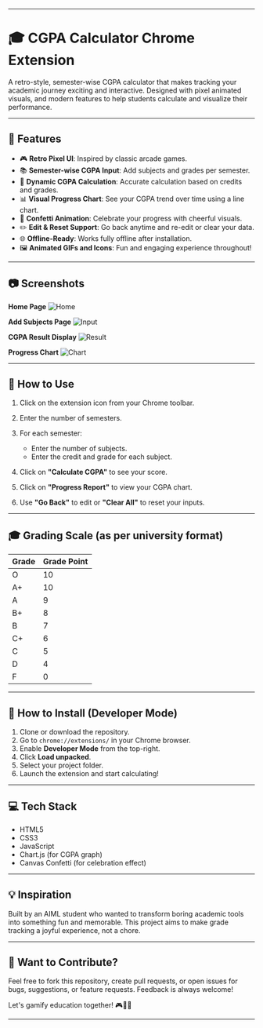 
---

# 🎓 CGPA Calculator Chrome Extension

A retro-style, semester-wise CGPA calculator that makes tracking your academic journey exciting and interactive. Designed with pixel animated visuals, and modern features to help students calculate and visualize their performance.

---

## 🚀 Features

* 🎮 **Retro Pixel UI**: Inspired by classic arcade games.
* 📚 **Semester-wise CGPA Input**: Add subjects and grades per semester.
* 🧮 **Dynamic CGPA Calculation**: Accurate calculation based on credits and grades.
* 📊 **Visual Progress Chart**: See your CGPA trend over time using a line chart.
* 🎉 **Confetti Animation**: Celebrate your progress with cheerful visuals.
* ✏️ **Edit & Reset Support**: Go back anytime and re-edit or clear your data.
* 🌐 **Offline-Ready**: Works fully offline after installation.
* 🖼️ **Animated GIFs and Icons**: Fun and engaging experience throughout!

---

## 📷 Screenshots

**Home Page**
![Home](assets/screenshot-home.png)

**Add Subjects Page**
![Input](assets/screenshot-input.png)

**CGPA Result Display**
![Result](assets/screenshot-result.png)

**Progress Chart**
![Chart](assets/screenshot-chart.png)

---

## 🧠 How to Use

1. Click on the extension icon from your Chrome toolbar.
2. Enter the number of semesters.
3. For each semester:

   * Enter the number of subjects.
   * Enter the credit and grade for each subject.
4. Click on **"Calculate CGPA"** to see your score.
5. Click on **"Progress Report"** to view your CGPA chart.
6. Use **"Go Back"** to edit or **"Clear All"** to reset your inputs.

---

## 🎓 Grading Scale (as per university format)

| Grade | Grade Point |
| ----- | ----------- |
| O     | 10          |
| A+    | 10          |
| A     | 9           |
| B+    | 8           |
| B     | 7           |
| C+    | 6           |
| C     | 5           |
| D     | 4           |
| F     | 0           |

---

## 📁 How to Install (Developer Mode)

1. Clone or download the repository.
2. Go to `chrome://extensions/` in your Chrome browser.
3. Enable **Developer Mode** from the top-right.
4. Click **Load unpacked**.
5. Select your project folder.
6. Launch the extension and start calculating!

---

## 💻 Tech Stack

* HTML5
* CSS3
* JavaScript
* Chart.js (for CGPA graph)
* Canvas Confetti (for celebration effect)

---

## 💡 Inspiration

Built by an AIML student who wanted to transform boring academic tools into something fun and memorable. This project aims to make grade tracking a joyful experience, not a chore.

---

## 🙌 Want to Contribute?

Feel free to fork this repository, create pull requests, or open issues for bugs, suggestions, or feature requests. Feedback is always welcome!

Let's gamify education together! 🎮📘✨

---

